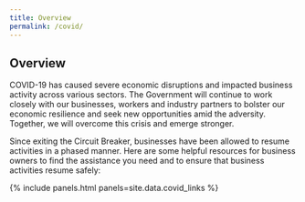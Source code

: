 ```yaml
---
title: Overview
permalink: /covid/
---
```

## Overview

COVID-19 has caused severe economic disruptions and impacted business activity across various sectors. The Government will continue to work closely with our businesses, workers and industry partners to bolster our economic resilience and seek new opportunities amid the adversity. Together, we will overcome this crisis and emerge stronger.

Since exiting the Circuit Breaker, businesses have been allowed to resume activities in a phased manner. Here are some helpful resources for business owners to find the assistance you need and to ensure that business activities resume safely:

{% include panels.html panels=site.data.covid_links %}
